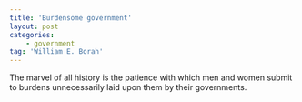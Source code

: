 ```yaml
---
title: 'Burdensome government'
layout: post
categories:
    - government
tag: 'William E. Borah'
---
```


The marvel of all history is the patience with which men and women submit to burdens unnecessarily laid upon them by their governments.
